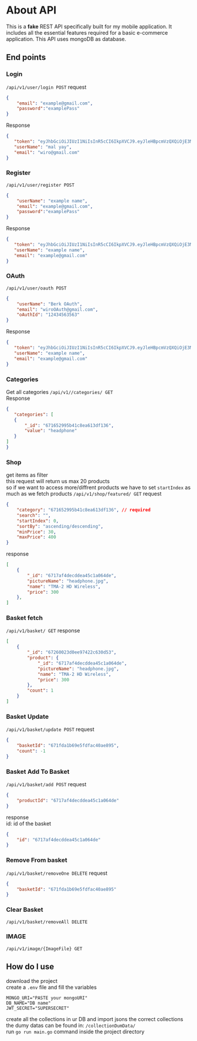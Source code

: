 # About API
This is a **fake** REST API specifically built for my mobile application. It includes all the essential features required for a basic e-commerce application.
This API uses mongoDB as database.

## End points
### Login 
`/api/v1/user/login POST` request 
```json 
{
    "email": "example@gmail.com",
    "password":"examplePass"
}
``` 
Response
 ```json 
{
    "token": "eyJhbGciOiJIUzI1NiIsInR5cCI6IkpXVCJ9.eyJleHBpcmVzQXQiOjE3MzA1NDQ0MDgsInVzZXJJRCI6IjY3MTY0ZmRmMGYzOTFhMWZiMGZkNjE3ZSJ9.aZ5P1NTltnjs1F-CKLXfsSOBg6nHvUcMzm_h6uZ7ss4",
    "userName": "mal yay",
    "email": "wiro@gmail.com"
}
```

### Register
`/api/v1/user/register POST` 
```json
{
    "userName": "example name",
    "email": "example@gmail.com",
    "password":"examplePass"
}
```
 Response
 ```json
{
    "token": "eyJhbGciOiJIUzI1NiIsInR5cCI6IkpXVCJ9.eyJleHBpcmVzQXQiOjE3MzA1NDQ0MDgsInVzZXJJRCI6IjY3MTY0ZmRmMGYzOTFhMWZiMGZkNjE3ZSJ9.aZ5P1NTltnjs1F-CKLXfsSOBg6nHvUcMzm_h6uZ7ss4",
    "userName": "example name",
    "email": "example@gmail.com"
}
```

### OAuth
`/api/v1/user/oauth POST` 
```json
{
    "userName": "Berk OAuth",
    "email": "wiroOAuth@gmail.com",
    "oAuthId": "12434563563"
}
```
 Response
 ```json
{
    "token": "eyJhbGciOiJIUzI1NiIsInR5cCI6IkpXVCJ9.eyJleHBpcmVzQXQiOjE3MzA1NDQ0MDgsInVzZXJJRCI6IjY3MTY0ZmRmMGYzOTFhMWZiMGZkNjE3ZSJ9.aZ5P1NTltnjs1F-CKLXfsSOBg6nHvUcMzm_h6uZ7ss4",
    "userName": "example name",
    "email": "example@gmail.com"
}
```

### Categories
Get all categories 
`/api/v1//categories/ GET`  <br> Response
 ```json
{
    "categories": [
    {
        "_id": "671652995b41c8ea613df136",
        "value": "headphone"
    }
]
}
```

### Shop
get items as filter <br>
this request will return us max 20 products <br>
so if we want to access more/diffrent products we have to set `startIndex` as much as we fetch products
`/api/v1/shop/featured/ GET`  request 
```json
{
    "category": "671652995b41c8ea613df136", // required
    "search": "",
    "startIndex": 0,
    "sortBy": "ascending/descending",
    "minPrice": 30,
    "maxPrice": 400
}
```
response
```json
[
    {
        "_id": "6717af4decddea45c1a064de",
        "pictureName": "headphone.jpg",
        "name": "TMA-2 HD Wireless",
        "price": 300
    },
]
```

### Basket fetch
`/api/v1/basket/ GET` 
response
```json
[
    {
        "_id": "67260023d0ee97422c630d53",
        "product": {
            "_id": "6717af4decddea45c1a064de",
            "pictureName": "headphone.jpg",
            "name": "TMA-2 HD Wireless",
            "price": 300
        },
        "count": 1
    }
]
```

### Basket Update
`/api/v1/basket/update POST` 
request
```json
{
    "basketId": "671fda1b69e5fdfac40ae895",
    "count": -1
}
```

### Basket Add To Basket
`/api/v1/basket/add POST` 
request
```json
{
    "productId": "6717af4decddea45c1a064de"
}
```
response <br>
id: id of the basket
```json
{
    "id": "6717af4decddea45c1a064de"
}
```

### Remove From basket
`/api/v1/basket/removeOne DELETE` 
request
```json
{
    "basketId": "671fda1b69e5fdfac40ae895"
}
```

### Clear Basket
`/api/v1/basket/removeAll DELETE` 

### IMAGE
```/api/v1/image/{ImageFile} GET```

## How do I use
download the project <br>
create a `.env` file and fill the variables 
```env
MONGO_URI="PASTE your mongoURI"
DB_NAME="DB name"
JWT_SECRET="SUPERSECRET"
```
create all the collections in ur DB and import jsons the correct collections <br>
the dumy datas can be found in: `/collectionDumData/` <br>
run `go run main.go` command inside the project directory
